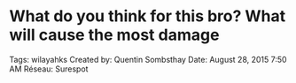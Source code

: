 # What do you think for this bro? What will cause the most damage

Tags: wilayahks
Created by: Quentin Sombsthay
Date: August 28, 2015 7:50 AM
Réseau: Surespot